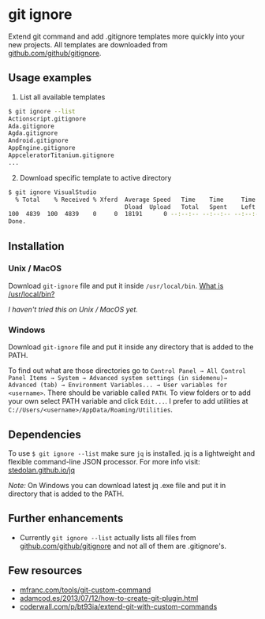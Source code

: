 # git ignore
Extend git command and add .gitignore templates more quickly into your new projects. All templates are downloaded from [github.com/github/gitignore](https://github.com/github/gitignore).

## Usage examples
1) List all available templates

```bash
$ git ignore --list
Actionscript.gitignore         
Ada.gitignore                  
Agda.gitignore                 
Android.gitignore              
AppEngine.gitignore            
AppceleratorTitanium.gitignore 
...                 
```

2) Download specific template to active directory

```bash
$ git ignore VisualStudio
  % Total    % Received % Xferd  Average Speed   Time    Time     Time  Current
                                 Dload  Upload   Total   Spent    Left  Speed
100  4839  100  4839    0     0  18191      0 --:--:-- --:--:-- --:--:-- 18191
Done.           
```


## Installation
### Unix / MacOS
Download `git-ignore` file and put it inside `/usr/local/bin`. [What is /usr/local/bin?](https://unix.stackexchange.com/questions/4186/what-is-usr-local-bin)

_I haven't tried this on Unix / MacOS yet._

### Windows
Download `git-ignore` file and put it inside any directory that is added to the PATH.

To find out what are those directories go to  `Control Panel → All Control Panel Items → System → Advanced system settings (in sidemenu)→ Advanced (tab) → Environment Variables... → User variables for <username>`. There should be variable called `PATH`. To view folders or to add your own select PATH variable and click `Edit...`. I prefer to add utilities at `C://Users/<username>/AppData/Roaming/Utilities`.


## Dependencies
To use `$ git ignore --list` make sure `jq` is installed. jq is a lightweight and flexible command-line JSON processor. For more info visit: [stedolan.github.io/jq](https://stedolan.github.io/jq/)

_Note:_ On Windows you can download latest jq .exe file and put it in directory that is added to the PATH.


## Further enhancements
* Currently `git ignore --list` actually lists all files from [github.com/github/gitignore](https://github.com/github/gitignore/) and not all of them are .gitignore's.

## Few resources
* [mfranc.com/tools/git-custom-command](http://mfranc.com/tools/git-custom-command/)
* [adamcod.es/2013/07/12/how-to-create-git-plugin.html](https://adamcod.es/2013/07/12/how-to-create-git-plugin.html)
* [coderwall.com/p/bt93ia/extend-git-with-custom-commands](https://coderwall.com/p/bt93ia/extend-git-with-custom-commands)
